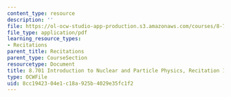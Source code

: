 ```yaml
---
content_type: resource
description: ''
file: https://ol-ocw-studio-app-production.s3.amazonaws.com/courses/8-701-introduction-to-nuclear-and-particle-physics-fall-2020/8cc1942304e1c18a925b4029e35fc1f2_MIT8_701f20_rec17_soln.pdf
file_type: application/pdf
learning_resource_types:
- Recitations
parent_title: Recitations
parent_type: CourseSection
resourcetype: Document
title: 8.701 Introduction to Nuclear and Particle Physics, Recitation 17 Solutions
type: OCWFile
uid: 8cc19423-04e1-c18a-925b-4029e35fc1f2
---
```


